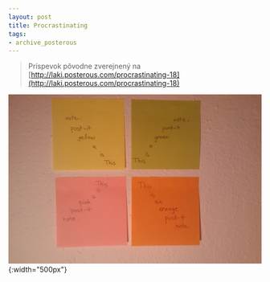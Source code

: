 ```yaml
---
layout: post
title: Procrastinating
tags:
- archive_posterous
---
```

> Príspevok pôvodne zverejnený na [http://laki.posterous.com/procrastinating-18](http://laki.posterous.com/procrastinating-18)

![IMAG0014.jpg](/media/2010/IMAG0014.jpg){:width="500px"}